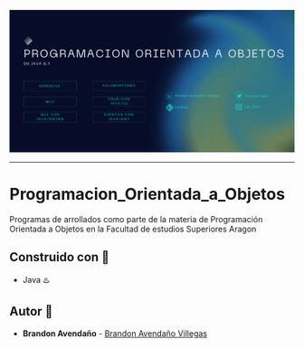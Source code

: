 <p align="center">
  <a href="https://www.oracle.com/java/technologies/javase/javase8-archive-downloads.html"><img src="https://github.com/LanIkari/Programacion_Orientada_a_Objetos/blob/main/Static/PanelPOO.png" alt="Java"></a>
</p>

****

# Programacion_Orientada_a_Objetos
Programas de arrollados como parte de la materia de Programación Orientada a Objetos en la Facultad de estudios Superiores Aragon

## Construido con :wrench:

* Java :hotsprings:

## Autor :diamond_shape_with_a_dot_inside:

* **Brandon Avendaño** - [Brandon Avendaño Villegas](https://github.com/LanIkari)
